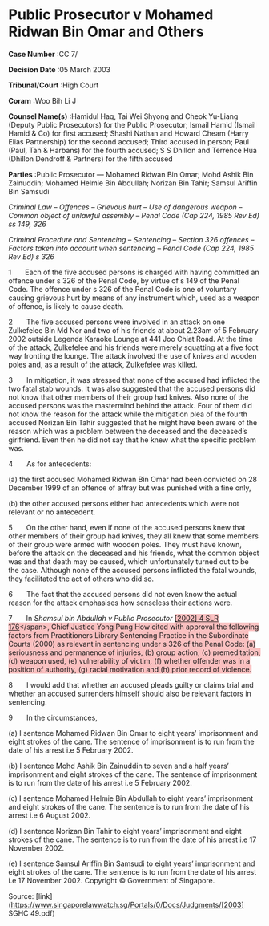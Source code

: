 # Public Prosecutor v Mohamed Ridwan Bin Omar and Others 



**Case Number** :CC 7/ 

**Decision Date** :05 March 2003 

**Tribunal/Court** :High Court 

**Coram** :Woo Bih Li J 

**Counsel Name(s)** :Hamidul Haq, Tai Wei Shyong and Cheok Yu-Liang (Deputy Public Prosecutors) for the Public Prosecutor; Ismail Hamid (Ismail Hamid & Co) for first accused; Shashi Nathan and Howard Cheam (Harry Elias Partnership) for the second accused; Third accused in person; Paul (Paul, Tan & Harbans) for the fourth accused; S S Dhillon and Terrence Hua (Dhillon Dendroff & Partners) for the fifth accused 

**Parties** :Public Prosecutor — Mohamed Ridwan Bin Omar; Mohd Ashik Bin Zainuddin; Mohamed Helmie Bin Abdullah; Norizan Bin Tahir; Samsul Ariffin Bin Samsudi 

_Criminal Law_ – _Offences_ – _Grievous hurt_ – _Use of dangerous weapon_ – _Common object of unlawful assembly_ – _Penal Code (Cap 224, 1985 Rev Ed) ss 149, 326_ 

_Criminal Procedure and Sentencing_ – _Sentencing_ – _Section 326 offences_ – _Factors taken into account when sentencing_ – _Penal Code (Cap 224, 1985 Rev Ed) s 326_ 

1       Each of the five accused persons is charged with having committed an offence under s 326 of the Penal Code, by virtue of s 149 of the Penal Code. The offence under s 326 of the Penal Code is one of voluntary causing grievous hurt by means of any instrument which, used as a weapon of offence, is likely to cause death. 

2       The five accused persons were involved in an attack on one Zulkefelee Bin Md Nor and two of his friends at about 2.23am of 5 February 2002 outside Legenda Karaoke Lounge at 441 Joo Chiat Road. At the time of the attack, Zulkefelee and his friends were merely squatting at a five foot way fronting the lounge. The attack involved the use of knives and wooden poles and, as a result of the attack, Zulkefelee was killed. 

3       In mitigation, it was stressed that none of the accused had inflicted the two fatal stab wounds. It was also suggested that the accused persons did not know that other members of their group had knives. Also none of the accused persons was the mastermind behind the attack. Four of them did not know the reason for the attack while the mitigation plea of the fourth accused Norizan Bin Tahir suggested that he might have been aware of the reason which was a problem between the deceased and the deceased’s girlfriend. Even then he did not say that he knew what the specific problem was. 

4       As for antecedents: 

 (a) the first accused Mohamed Ridwan Bin Omar had been convicted on 28 December 1999 of an offence of affray but was punished with a fine only, 

 (b) the other accused persons either had antecedents which were not relevant or no antecedent. 

5       On the other hand, even if none of the accused persons knew that other members of their group had knives, they all knew that some members of their group were armed with wooden poles. They must have known, before the attack on the deceased and his friends, what the common object was and that death may be caused, which unfortunately turned out to be the case. Although none of the accused persons inflicted the fatal wounds, they facilitated the act of others who did so. 


6       The fact that the accused persons did not even know the actual reason for the attack emphasises how senseless their actions were. 

7       In _Shamsul bin Abdullah v Public Prosecutor_ <span style="background-color: #FAC0C0">[[2002] 4 SLR 176]("https://www.open.gov.sg")</span>, Chief Justice Yong Pung How cited with approval the following factors from Practitioners Library Sentencing Practice in the Subordinate Courts (2000) as relevant in sentencing under s 326 of the Penal Code: (a) seriousness and permanence of injuries, (b) group action, (c) premeditation, (d) weapon used, (e) vulnerability of victim, (f) whether offender was in a position of authority, (g) racial motivation and (h) prior record of violence. 

8       I would add that whether an accused pleads guilty or claims trial and whether an accused surrenders himself should also be relevant factors in sentencing. 

9       In the circumstances, 

 (a) I sentence Mohamed Ridwan Bin Omar to eight years’ imprisonment and eight strokes of the cane. The sentence of imprisonment is to run from the date of his arrest i.e 5 February 2002. 

 (b) I sentence Mohd Ashik Bin Zainuddin to seven and a half years’ imprisonment and eight strokes of the cane. The sentence of imprisonment is to run from the date of his arrest i.e 5 February 2002. 

 (c) I sentence Mohamed Helmie Bin Abdullah to eight years’ imprisonment and eight strokes of the cane. The sentence is to run from the date of his arrest i.e 6 August 2002. 

 (d) I sentence Norizan Bin Tahir to eight years’ imprisonment and eight strokes of the cane. The sentence is to run from the date of his arrest i.e 17 November 2002. 

 (e) I sentence Samsul Ariffin Bin Samsudi to eight years’ imprisonment and eight strokes of the cane. The sentence is to run from the date of his arrest i.e 17 November 2002. Copyright © Government of Singapore. 


Source: [link](https://www.singaporelawwatch.sg/Portals/0/Docs/Judgments/[2003] SGHC 49.pdf)
